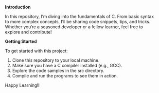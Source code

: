 **Introduction**

In this repository, I’m diving into the fundamentals of C. From basic syntax to more complex concepts, I’ll be sharing code snippets, tips, and tricks. Whether you’re a seasoned developer or a fellow learner, feel free to explore and contribute!


**Getting Started**

To get started with this project:

1. Clone this repository to your local machine.
2. Make sure you have a C compiler installed (e.g., GCC).
3. Explore the code samples in the src directory.
4. Compile and run the programs to see them in action.

Happy Learning!!